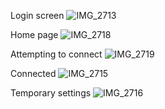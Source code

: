 Login screen
![IMG_2713](https://github.com/DobrySiabar/KebabVPN/assets/45755611/902e0cda-1052-4b8a-a127-649152e90ecb)

Home page
![IMG_2718](https://github.com/DobrySiabar/KebabVPN/assets/45755611/8dc0bcf9-3a38-421c-8afc-6609257658ca)

Attempting to connect
![IMG_2719](https://github.com/DobrySiabar/KebabVPN/assets/45755611/8551a255-1426-4643-8e74-0330970d5049)

Connected
![IMG_2715](https://github.com/DobrySiabar/KebabVPN/assets/45755611/c42c1dc7-a734-481c-a074-60ff9bc7ada5)

Temporary settings
![IMG_2716](https://github.com/DobrySiabar/KebabVPN/assets/45755611/dce67a95-81e4-420c-b2e7-710962423a09)
